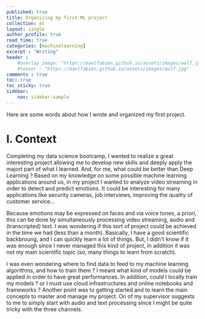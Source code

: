 ```yaml
---
published: true
title: Organizing my first ML project
collection: ml
layout: single
author_profile: true
read_time: true
categories: [machinelearning]
excerpt : "Writing"
header :
    #overlay_image: "https://maelfabien.github.io/assets/images/wolf.jpg"
    #teaser : "https://maelfabien.github.io/assets/images/wolf.jpg"
comments : true
toc: true
toc_sticky: true
sidebar:
    nav: sidebar-sample
---
```


<!--src="https://cdn.mathjax.org/mathjax/latest/MathJax.js?config=TeX-MML-AM_CHTML">
</script> -->

Here are some words about how I wrote and organized my first project.

# I. Context

Completing my data science bootcamp, I wanted to realize a great interesting project allowing me to develop new skills and deeply apply the majort part of what I learned. And, for me, what could be better than Deep Learning ? Based on my knowledge on some possible machine learning applications around us, in my project I wanted to analyze video streaming in order to detect and predict emotions. It could be interesting for many applications like security cameras, job interviews, improving the quality of customer service...

Because emotions may be expressed on faces and via voice tones, a priori, this can be done by simultaneously processing video streaming, audio and (transcripted) text. I was wondering if this sort of project could be achieved in the time we had (less than a month). Basically, I have a good scientific backbroung, and I can quickly learn a lot of things. But, I didn't know if it was enough since I never managed this kind of project, in addition it was not my main scientific topic (so, many things to learn from scratch).

I was even wondering where to find data to feed to my machine learning algorithms, and how to train them ? I meant what kind of models could be applied in order to have great performances. In addition, could I locally train my models ? or I must use cloud infrastructures and online notebooks and frameworks ? Another point was to getting started and to learn the main concepts to master and manage my project. On of my supervisor suggests to me to simply start with audio and text processing since I might be quite tricky with the three channels.
